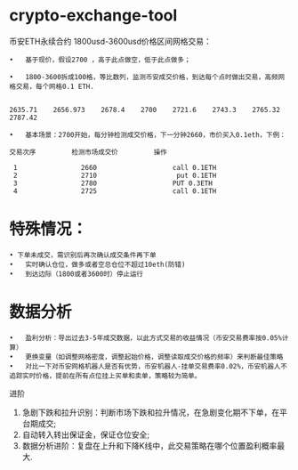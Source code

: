 # crypto-exchange-tool

币安ETH永续合约 1800usd-3600usd价格区间网格交易：

	•	基于现价，假设2700 ，高于此点做空，低于此点做多；

	•	1800-3600拆成100格，等比数列，监测币安成交价格，到达每个点时做出交易，高频网格交易，每个网格0.1 ETH.
 

 	2635.71    2656.973    2678.4    2700    2721.6    2743.3    2765.32    2787.42

	•	基本场景：2700开始，每分钟检测成交价格，下一分钟2660，市价买入0.1eth，下例：
 
 	交易次序    	 检测市场成交价   	     操作
 
   	 1                2660                   call 0.1ETH
   	 2                2710                    put 0.1ETH
   	 3                2780                   PUT 0.3ETH
   	 4                2725                   call 0.1ETH


# 特殊情况：
	• 下单未成交，需识别后再次确认成交条件再下单
	•	实时确认仓位，做多或者空总仓位不超过10eth(防错)
	•	到达边际（1800或者3600时）停止运行
 
# 数据分析
	•	盈利分析：导出过去3-5年成交数据，以此方式交易的收益情况（币安交易费率按0.05%计算）
	•	更换变量（如调整网格密度，调整起始价格，调整读取成交价格的频率）来判断最佳策略
	•	对比一下对币安网格机器人是否有优势，币安机器人-挂单交易费率0.02%，币安机器人不追踪实时价格，提前在所有点位挂上买单和卖单，策略较为简单。

进阶
1. 急剧下跌和拉升识别：判断市场下跌和拉升情况，在急剧变化期不下单，在平台期成交;
2. 自动转入转出保证金，保证仓位安全;
3. 数据分析进阶：复盘在上升和下降K线中，此交易策略在哪个位置盈利概率最大.
